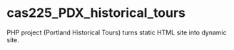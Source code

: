 # cas225_PDX_historical_tours
PHP project (Portland Historical Tours) turns static HTML site into dynamic site.
